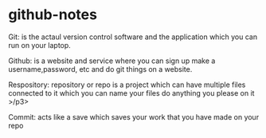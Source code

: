 # github-notes
<p1> Git: is the actaul version control software and the application which you can run on your laptop.</p1>

<p2>Github: is a website and service where you can sign up make a username,password, etc  and do git things on a website.</p2>

<p3> Respository: repository or repo is a project which can have multiple files connected to it which you can name your files do anything you please on it >/p3>
  
<p4> Commit: acts like a save which saves your work that you have made on your repo</p4>
